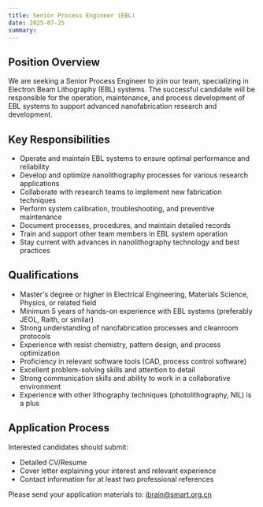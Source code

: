 ```yaml
---
title: Senior Process Engineer (EBL)
date: 2025-07-25
summary: 
---
```

<!--more-->

## Position Overview
We are seeking a Senior Process Engineer to join our team, specializing in Electron Beam Lithography (EBL) systems. The successful candidate will be responsible for the operation, maintenance, and process development of EBL systems to support advanced nanofabrication research and development.

## Key Responsibilities
- Operate and maintain EBL systems to ensure optimal performance and reliability
- Develop and optimize nanolithography processes for various research applications
- Collaborate with research teams to implement new fabrication techniques
- Perform system calibration, troubleshooting, and preventive maintenance
- Document processes, procedures, and maintain detailed records
- Train and support other team members in EBL system operation
- Stay current with advances in nanolithography technology and best practices

## Qualifications
- Master's degree or higher in Electrical Engineering, Materials Science, Physics, or related field
- Minimum 5 years of hands-on experience with EBL systems (preferably JEOL, Raith, or similar)
- Strong understanding of nanofabrication processes and cleanroom protocols
- Experience with resist chemistry, pattern design, and process optimization
- Proficiency in relevant software tools (CAD, process control software)
- Excellent problem-solving skills and attention to detail
- Strong communication skills and ability to work in a collaborative environment
- Experience with other lithography techniques (photolithography, NIL) is a plus

## Application Process
Interested candidates should submit:
- Detailed CV/Resume
- Cover letter explaining your interest and relevant experience
- Contact information for at least two professional references

Please send your application materials to: ibrain@smart.org.cn